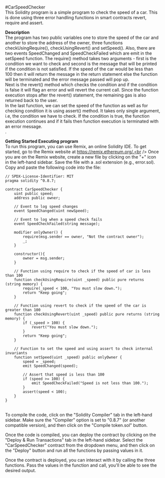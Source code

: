 #CarSpeedChecker<br />
This Solidity program is a simple program to check the speed of a car. This is done using three error handling functions in smart contracts revert, require and assert.<br />

**Description**<br />
The program has two public variables one to store the speed of the car and another to store the address of the owner, three functions checkUsingRequire(), checkUsingRevert() and setSpeed(). Also, there are two events SpeedChanged and SpeedCheckFailed which are emit in the setSpeed function. The require() method takes two arguments - first is the condition we want to check and second is the message that will be printed if the condition is not satisfied. If the speed of the car would be less than 100 then it will return the message in the return statement else the function will be terminated and the error message passed will pop up.<br />
Next is the revert() method which checks the condition and if the condition is false it will flag an error and will revert the current call. Since the function execution stops after the revert() statement, the remaining gas is also returned back to the user.<br />
In the last function, we can set the speed of the function as well as for checking condition it is using assert() method. It takes only single argument, i.e, the condition we have to check. If the condition is true, the function execution continues and if it fails then function execution is terminated with an error message.<br />
.<br />

**Getting Started Executing program** <br />
To run this program, you can use Remix, an online Solidity IDE. To get started, go to the Remix website at https://remix.ethereum.org/.<br />
Once you are on the Remix website, create a new file by clicking on the "+" icon in the left-hand sidebar. Save the file with a .sol extension (e.g., error.sol). Copy and paste the following code into the file:<br />
```
// SPDX-License-Identifier: MIT
pragma solidity ^0.8.7;

contract CarSpeedChecker {
    uint public speed;
    address public owner;

    // Event to log speed changes
    event SpeedChanged(uint newSpeed);

    // Event to log when a speed check fails
    event SpeedCheckFailed(string message);

    modifier onlyOwner() {
        require(msg.sender == owner, "Not the contract owner");
        _;
    }

    constructor(){
        owner = msg.sender;
    }

    // Function using require to check if the speed of car is less than 100
    function checkUsingRequire(uint _speed) public pure returns (string memory) {       
        require(_speed < 100, "You must slow down.");
        return "Keep going";
    }

    // Function using revert to check if the speed of the car is greater than 100
    function checkUsingRevert(uint _speed) public pure returns (string memory) {        
        if (_speed > 100) {
            revert("You must slow down.");
        }
        return "Keep going";
    }

    // Function to set the speed and using assert to check internal invariants
    function setSpeed(uint _speed) public onlyOwner {                
        speed = _speed;
        emit SpeedChanged(speed);

        // Assert that speed is less than 100
        if (speed >= 100) {
            emit SpeedCheckFailed("Speed is not less than 100.");
        }
        assert(speed < 100);
    }
}

```
<br />
To compile the code, click on the "Solidity Compiler" tab in the left-hand sidebar. Make sure the "Compiler" option is set to "0.8.7" (or another compatible version), and then click on the "Compile token.sol" button.<br />

Once the code is compiled, you can deploy the contract by clicking on the "Deploy & Run Transactions" tab in the left-hand sidebar. Select the "CarSpeedChecker" contract from the dropdown menu, and then click on the "Deploy" button and run all the functions by passing values in it.<br />

Once the contract is deployed, you can interact with it by calling the three functions. Pass the values in the function and call, you'll be able to see the desired output.
